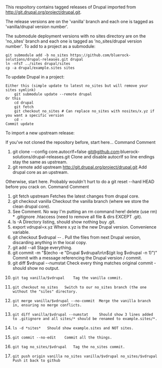 This respoitory contains tagged releases of Drupal imported from http://git.drupal.org/project/drupal.git.

The release versions are on the 'vanilla' branch and each one is tagged as 'vanilla/drupal version number'.

The submodule deployment versions with no sites directory are on the 'no_sites' branch and each one is tagged as 'no_sites/drupal version number'.
To add to a project as a submodule:

    git submodule add -b no_sites https://github.com/bluerock-solutions/drupal-releases.git drupal
    ln -nfsT ../sites drupal/sites
    cp -a drupal/example.sites sites

To update Drupal in a project:

    Either this (simple update to latest no_sites but will remove your sites symlink)
        git submodule update --remote drupal
    Or this
        cd drupal
        git fetch
        git checkout no_sites # Can replace no_sites with nosites/x.yz if you want a specific version
        cd -
    Commit update

To import a new upstream release:

If you've not cloned the repository before, start here...
	Command 	Comment
1. 	git clone --config core.autocrlf=false git@github.com:bluerock-solutions/drupal-releases.git 	Clone and disable autocrlf so line endings stay the same as upstream.
2. 	git remote add upstream http://git.drupal.org/project/drupal.git 	Add drupal core as an upstream.

Otherwise, start here. Probably wouldn't hurt to do a git reset --hard HEAD before you crack on.
	Command 	Comment
1. 	git fetch upstream 	Fetches the latest changes from drupal core.
2. 	git checkout vanilla 	Checkout the vanilla branch (where we store the clean drupal core).
3. 	See Comment. No way I'm putting an rm command here! 	delete (use rm) * .gitignore .htaccess (need to remove all file & dirs EXCEPT .git).
4. 	ls -A 	Directory listing, should show nothing buy .git.
5. 	export vdrupal=x.yz 	Where x.yz is the new Drupal version. Convenience variable.
6. 	git checkout $vdrupal -- . 	Pull the files from next Drupal version, discarding anything in the local copy.
7. 	git add --all 	Stage everything.
8. 	git commit -m "$(echo -e "Drupal $vdrupal\n\n$(git log $vdrupal -n 1)")" 	Commit with a message referencing the Drupal version / commit.
9. 	git diff $vdrupal --numstat 	Check every thing matches original commit - should show no output.
10. 	git tag vanilla/$vdrupal 	Tag the vanilla commit.
11. 	git checkout no_sites 	Switch to our no_sites branch (the one without the "sites" directory.
12. 	git merge vanilla/$vdrupal --no-commit 	Merge the vanilla branch in, ensuring no merge conflicts.
13. 	git diff vanilla/$vdrupal --numstat 	Should show 3 lines added to .gitignore and all sites/* should be renamed to example.sites/*.
14. 	ls -d *sites* 	Should show example.sites and NOT sites.
15. 	git commit --no-edit 	Commit all the things.
16. 	git tag no_sites/$vdrupal 	Tag the no_sites commit.
17. 	git push origin vanilla no_sites vanilla/$vdrupal no_sites/$vdrupal 	Push it back to github
